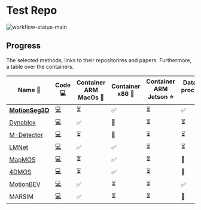 # Test Repo

![workflow-status-main](https://github.com/iljamr/testing/actions/workflows/main.yml/badge.svg?branch=master-repo)

## Progress
The selected methods, links to their repositorires and papers. Furthermore, a table over the containers.

| Name 🫵                                                                                | Code 💻                                                                   | **Container ARM MacOs** 🐳 | **Container x86** 🐋 | **Container ARM Jetson** ⭐️ | Data Pre-processing 💽 |
| ------------------------------------------------------------------------------------- | ------------------------------------------------------------------------ | ------------------------- | ------------------- | -------------------------- | --------------------- |
| **[MotionSeg3D](https://arxiv.org/pdf/2207.02201.pdf)**                               | [💻](https://github.com/haomo-ai/MotionSeg3D)                             | ⏳                         | ✅                   | ⏳                          | ✅<br>                 |
| [Dynablox](https://arxiv.org/pdf/2304.10049.pdf)                                      | [💻](https://github.com/ethz-asl/dynablox)                                | ✅                         | 🚫                   | ⏳                          | ⏳<br>                 |
| [M-Detector](https://www.nature.com/articles/s41467-023-44554-8.pdf)                  | [💻](https://github.com/hku-mars/M-detector)                              | ⏳                         | 🚫                   | ⏳                          | ⏳<br>                 |
| [LMNet](https://www.ipb.uni-bonn.de/pdfs/chen2021ral-iros.pdf)                        | [💻](https://github.com/PRBonn/LiDAR-MOS)                                 | ✅                         | ✅                   | ⏳                          | ⏳<br>                 |
| [MapMOS](https://www.ipb.uni-bonn.de/wp-content/papercite-data/pdf/mersch2023ral.pdf) | [💻](https://github.com/PRBonn/MapMOS)                                    | ⏳                         | ✅                   | ⏳                          | 🚫                     |
| [4DMOS](https://www.ipb.uni-bonn.de/wp-content/papercite-data/pdf/mersch2022ral.pdf)  | [💻](https://github.com/PRBonn/4DMOS)                                     | ⏳                         | ✅                   | ⏳                          | 🚫<br>                 |
| [MotionBEV](https://arxiv.org/pdf/2305.07336.pdf)                                     | [💻](https://github.com/xiekkki/motionbev)                                | ✅                         | ⏳                   | ⏳                          | ✅                     |
| MARSIM                                                                                | [💻](https://github.com/hku-mars/MARSIM/tree/ubuntu20?tab=readme-ov-file) | ✅                         | ⏳                   | ⏳                          | 🚫<br>                 |
